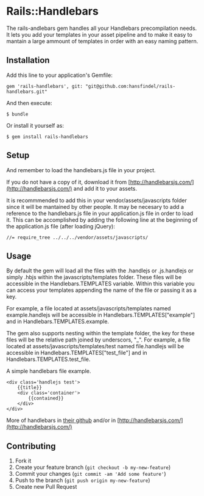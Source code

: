 # Rails::Handlebars

The rails-andlebars gem handles all your Handlebars precompilation needs. It lets you add your templates in your asset pipeline and to make it easy to mantain a large ammount of templates in order with an easy naming pattern. 

## Installation

Add this line to your application's Gemfile:

    gem 'rails-handlebars', git: "git@github.com:hansfindel/rails-handlebars.git"

And then execute:

    $ bundle

Or install it yourself as:

    $ gem install rails-handlebars

## Setup 

And remember to load the handlebars.js file in your project. 

If you do not have a copy of it, download it from [http://handlebarsjs.com/](http://handlebarsjs.com/) and add it to your assets. 

It is recommmended to add this in your vendor/assets/javascripts folder since it will be mantained by other people. It may be necesary to add a reference to the handlebars.js file in your application.js file in order to load it. This can be accomplished by adding the following line at the beginning of the application.js file (after loading jQuery):

    //= require_tree ../../../vendor/assets/javascripts/


## Usage

By default the gem will load all the files with the .handlejs or .js.handlejs or simply .hbjs within the javascripts/templates folder. These files will be accessible in the Handlebars.TEMPLATES variable. Within this variable you can access your templates appending the name of the file or passing it as a key. 

For example, a file located at assets/javascripts/templates named example.handlejs will be accessible in Handlebars.TEMPLATES["example"] and in Handlebars.TEMPLATES.example. 

The gem also supports nesting within the template folder, the key for these files will be the relative path joined by underscors, "_". For example, a file located at assets/javascripts/templates/test named file.handlejs will be accessible in Handlebars.TEMPLATES["test_file"] and in Handlebars.TEMPLATES.test_file.  

A simple handlebars file example. 
    
    <div class='handlejs test'>
        {{title}}
        <div class='container'>
            {{contained}}
        </div>
    </div>

More of handlebars in [their github](https://github.com/wycats/handlebars.js) and/or in [http://handlebarsjs.com/](http://handlebarsjs.com/) 


## Contributing

1. Fork it
2. Create your feature branch (`git checkout -b my-new-feature`)
3. Commit your changes (`git commit -am 'Add some feature'`)
4. Push to the branch (`git push origin my-new-feature`)
5. Create new Pull Request
